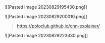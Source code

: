![[Pasted image 20230829195430.png]]

![[Pasted image 20230829200010.png]]

> https://poloclub.github.io/cnn-explainer/

![[Pasted image 20230829223330.png]]